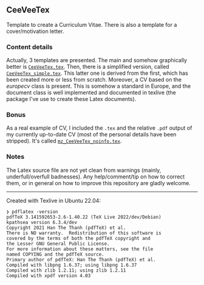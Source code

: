 ## CeeVeeTex
Template to create a Curriculum Vitae. There is also a template for a cover/motivation letter.

### Content details
Actually, 3 templates are presented.
The main and somehow graphically better is [`CeeVeeTex.tex`](./CeeVeeTex.tex).
Then, there is a simplified version, called [`CeeVeeTex_simple.tex`](./CeeVeeTex_simple.tex).
This latter one is derived from the first, which has been created more or less from scratch.
Moreover, a CV based on the _europecv_ class is present. This is somehow a standard in Europe, and the document class is well implemented and documented in texlive (the package I've use to create these Latex documents).

### Bonus
As a real example of CV, I included the `.tex` and the relative `.pdf` output of my currently up-to-date CV (most of the personal details have been stripped). It's called [`mz_CeeVeeTex_noinfo.tex`](./mz_CeeVeeTex_noinfo.tex).

### Notes
The Latex source file are not yet clean from warnings (mainly, underfull/overfull badnesses). Any help/comment/tip on how to correct them, or in general on how to improve this repository are gladly welcome.

----

Created with Texlive in Ubuntu 22.04:
```
❯ pdflatex -version
pdfTeX 3.141592653-2.6-1.40.22 (TeX Live 2022/dev/Debian)
kpathsea version 6.3.4/dev
Copyright 2021 Han The Thanh (pdfTeX) et al.
There is NO warranty.  Redistribution of this software is
covered by the terms of both the pdfTeX copyright and
the Lesser GNU General Public License.
For more information about these matters, see the file
named COPYING and the pdfTeX source.
Primary author of pdfTeX: Han The Thanh (pdfTeX) et al.
Compiled with libpng 1.6.37; using libpng 1.6.37
Compiled with zlib 1.2.11; using zlib 1.2.11
Compiled with xpdf version 4.03
```
